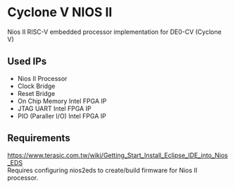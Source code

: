 # Cyclone V NIOS II
Nios II RISC-V embedded processor implementation for DE0-CV (Cyclone V)
## Used IPs
- Nios II Processor
- Clock Bridge
- Reset Bridge
- On Chip Memory Intel FPGA IP
- JTAG UART Intel FPGA IP
- PIO (Paraller I/O) Intel FPGA IP
## Requirements
https://www.terasic.com.tw/wiki/Getting_Start_Install_Eclipse_IDE_into_Nios_EDS</br>
Requires configuring nios2eds to create/build firmware for Nios II processor.
